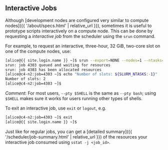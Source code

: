 ## Interactive Jobs

Although [development nodes are configured very similar to compute nodes]({{ '/about/specs.html' | relative_url }}), sometimes it is useful to prototype scripts interactively on a compute node.  This can be done by requesting a _interactive job_ from the scheduler using the `srun` command.

For example, to request an interactive, three-hour, 32 GiB, two-core slot on one of the compute nodes, use:

```sh
[alice@{{ site.login.name }} ~]$ srun --export=NONE --nodes=1 --ntasks=2 --mem=32G --time=03:00:00 --pty $SHELL
srun: job 4303 queued and waiting for resources
srun: job 4303 has been allocated resources
[alice@c4-n2:job=4303 ~]$ echo "Number of slots: ${SLURM_NTASKS:-1}"
Number of slots: 2
[alice@c4-n2:job=4303 ~]$ 
```

_Comment_: For most users, `--pty $SHELL` is the same as `--pty bash`; using `$SHELL` makes sure it works for users running other types of shells.


To exit an interactive job, use `exit` or `logout`, e.g.

```sh
[alice@c4-n2:job=4303 ~]$ exit
[alice@{{ site.login.name }} ~]$
```

Just like for regular jobs, you can get a [detailed summary]({{ '/scheduler/job-summary.html' | relative_url }}) of the resources your interactive job consumed using `sstat -j <job_id>`.
